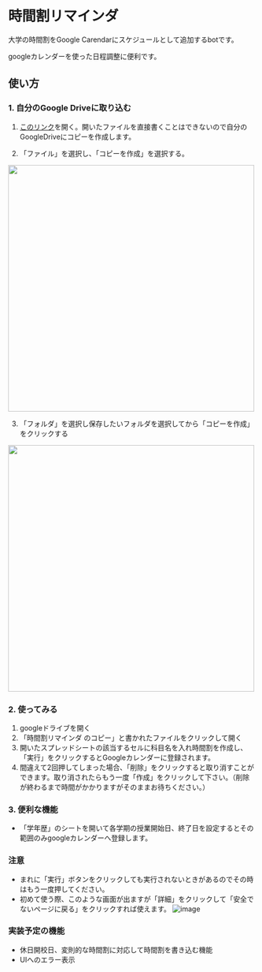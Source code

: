 # 時間割リマインダ
大学の時間割をGoogle Carendarにスケジュールとして追加するbotです。

googleカレンダーを使った日程調整に便利です。

## 使い方
### 1. 自分のGoogle Driveに取り込む
1. <a href="https://docs.google.com/spreadsheets/d/1KptaI71qJfaNsvWt3y787pP6A0XO6Qbcdm9M_Cpq8jA/edit?usp=sharing" target="_blank">このリンク</a>を開く。開いたファイルを直接書くことはできないので自分のGoogleDriveにコピーを作成します。
   
3. 「ファイル」を選択し、「コピーを作成」を選択する。
   
<img style="height:500px;" src="https://github.com/KoukiFOL/timeTableManager/assets/92080227/81893efe-f7af-477b-aec7-dc9b2ba33b5d">

3. 「フォルダ」を選択し保存したいフォルダを選択してから「コピーを作成」をクリックする

<img style="height:500px;" src="https://github.com/KoukiFOL/timeTableManager/assets/92080227/1cd17a84-dd3f-4bba-9171-1bb7b3d39fcb">

### 2. 使ってみる
1. googleドライブを開く
2. 「時間割リマインダ のコピー」と書かれたファイルをクリックして開く
3. 開いたスプレッドシートの該当するセルに科目名を入れ時間割を作成し、「実行」をクリックするとGoogleカレンダーに登録されます。
4. 間違えて2回押してしまった場合、「削除」をクリックすると取り消すことができます。取り消されたらもう一度「作成」をクリックして下さい。（削除が終わるまで時間がかかりますがそのままお待ちください。）

### 3. 便利な機能
+ 「学年歴」のシートを開いて各学期の授業開始日、終了日を設定するとその範囲のみgoogleカレンダーへ登録します。

### 注意
+ まれに「実行」ボタンをクリックしても実行されないときがあるのでその時はもう一度押してください。
+ 初めて使う際、このような画面が出ますが「詳細」をクリックして「安全でないページに戻る」をクリックすれば使えます。
![image](https://github.com/KoukiFOL/timeTableReminder/assets/92080227/5159fe7c-0896-4524-9b58-39b03856bf10)


### 実装予定の機能
+ 休日開校日、変則的な時間割に対応して時間割を書き込む機能
+ UIへのエラー表示

